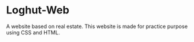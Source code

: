 # Loghut-Web
 A website based on real estate. This website is made for practice purpose using CSS and HTML.
